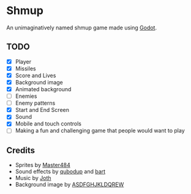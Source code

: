 # Shmup

An unimaginatively named shmup game made using [Godot][godot].

## TODO
- [x] Player
- [x] Missiles
- [X] Score and Lives
- [X] Background image
- [X] Animated background
- [ ] Enemies
- [ ] Enemy patterns
- [x] Start and End Screen
- [x] Sound
- [x] Mobile and touch controls
- [ ] Making a fun and challenging game that people would want to play

## Credits
- Sprites by [Master484][master484]
- Sound effects by [qubodup][qubodup] and [bart][bart]
- Music by [Joth][joth]
- Background image by [ASDFGHJKLDQREW][bg]

[godot]: https://godotengine.org/
[bg]: https://www.deviantart.com/asdfghjkldqrew/art/Space-743777252
[master484]: https://opengameart.org/users/master484
[qubodup]: https://opengameart.org/users/qubodup
[bart]: https://opengameart.org/users/bart
[joth]: https://opengameart.org/users/joth
